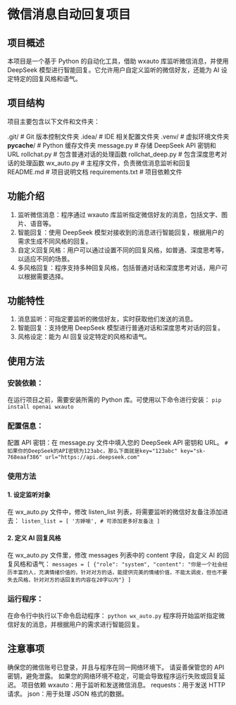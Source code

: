 # **微信消息自动回复项目**

## **项目概述**

本项目是一个基于 Python 的自动化工具，借助 wxauto 库监听微信消息，并使用 DeepSeek 模型进行智能回复。它允许用户自定义监听的微信好友，还能为 AI 设定特定的回复风格和语气。

## ****项目结构****

项目主要包含以下文件和文件夹：

.git/               # Git 版本控制文件夹
.idea/              # IDE 相关配置文件夹
.venv/              # 虚拟环境文件夹
__pycache__/        # Python 缓存文件夹
message.py          # 存储 DeepSeek API 密钥和 URL
rollchat.py         # 包含普通对话的处理函数
rollchat_deep.py    # 包含深度思考对话的处理函数
wx_auto.py          # 主程序文件，负责微信消息监听和回复
README.md           # 项目说明文档
requirements.txt    # 项目依赖文件

## ****功能介绍****
1. 监听微信消息：程序通过 wxauto 库监听指定微信好友的消息，包括文字、图片、语音等。
2. 智能回复：使用 DeepSeek 模型对接收到的消息进行智能回复，根据用户的需求生成不同风格的回复。
3. 自定义回复风格：用户可以通过设置不同的回复风格，如普通、深度思考等，以适应不同的场景。
4. 多风格回复：程序支持多种回复风格，包括普通对话和深度思考对话，用户可以根据需要选择。

## ****功能特性****
1. 消息监听：可指定要监听的微信好友，实时获取他们发送的消息。
2. 智能回复：支持使用 DeepSeek 模型进行普通对话和深度思考对话的回复。
3. 风格设定：能为 AI 回复设定特定的风格和语气。

## ****使用方法****

### 安装依赖：
在运行项目之前，需要安装所需的 Python 库。可使用以下命令进行安装：
`pip install openai wxauto`
### 配置信息：
配置 API 密钥：在 message.py 文件中填入您的 DeepSeek API 密钥和 URL。
`# 如果你的DeepSeek的API密钥为123abc，那么下面就是key="123abc"
key="sk-768eaaf386"
url="https://api.deepseek.com"`

### 使用方法

#### 1. 设定监听对象

在 wx_auto.py 文件中，修改 listen_list 列表，将需要监听的微信好友备注添加进去：
`listen_list = [
    '方婷喻',
    # 可添加更多好友备注
]`

#### 2. 定义 AI 回复风格
在 wx_auto.py 文件里，修改 messages 列表中的 content 字段，自定义 AI 的回复风格和语气：
`messages = [
    {"role": "system",
     "content": "你是一个社会经历丰富的人，充满情绪价值的，针对对方的话，能提供完美的情绪价值，不能太调皮，但也不要失去风格，针对对方的话回复的内容在20字以内"}
]`
### 运行程序：
在命令行中执行以下命令启动程序：
`python wx_auto.py`
程序将开始监听指定微信好友的消息，并根据用户的需求进行智能回复。
## ****注意事项****
确保您的微信账号已登录，并且与程序在同一网络环境下。
请妥善保管您的 API 密钥，避免泄露。
如果您的网络环境不稳定，可能会导致程序运行失败或回复延迟。
项目依赖
wxauto：用于监听和发送微信消息。
requests：用于发送 HTTP 请求。
json：用于处理 JSON 格式的数据。               